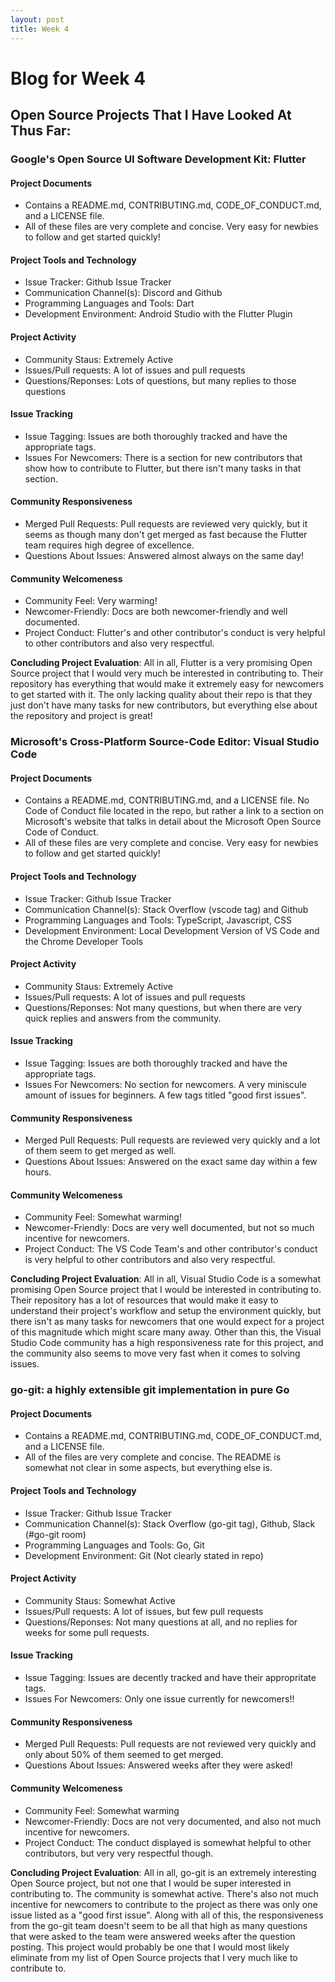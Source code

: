 ```yaml
---
layout: post
title: Week 4
---
```


# Blog for Week 4  
## Open Source Projects That I Have Looked At Thus Far:
### Google's Open Source UI Software Development Kit: Flutter
#### Project Documents
* Contains a README.md, CONTRIBUTING.md, CODE_OF_CONDUCT.md, and a LICENSE file.
* All of these files are very complete and concise. Very easy for newbies to follow and get started quickly!
#### Project Tools and Technology
* Issue Tracker: Github Issue Tracker
* Communication Channel(s): Discord and Github
* Programming Languages and Tools:  Dart
* Development Environment: Android Studio with the Flutter Plugin
#### Project Activity
* Community Staus: Extremely Active
* Issues/Pull requests: A lot of issues and pull requests
* Questions/Reponses: Lots of questions, but many replies to those questions
#### Issue Tracking
* Issue Tagging: Issues are both thoroughly tracked and have the appropriate tags.
* Issues For Newcomers: There is a section for new contributors that show how to contribute to Flutter, but there isn't many tasks in that section.
#### Community Responsiveness
* Merged Pull Requests: Pull requests are reviewed very quickly, but it seems as though many don't get merged as fast because the Flutter team requires high degree of excellence.
* Questions About Issues: Answered almost always on the same day!
#### Community Welcomeness
* Community Feel: Very warming!
* Newcomer-Friendly: Docs are both newcomer-friendly and well documented.
* Project Conduct: Flutter's and other contributor's conduct is very helpful to other contributors and also very respectful.

**Concluding Project Evaluation**: All in all, Flutter is a very promising Open Source project that I would very much be interested in contributing to. Their repository has everything that would make it extremely easy for newcomers to get started with it. The only lacking quality about their repo is that they just don't have many tasks for new contributors, but everything else about the repository and project is great!

### Microsoft's Cross-Platform Source-Code Editor: Visual Studio Code
#### Project Documents
* Contains a README.md, CONTRIBUTING.md, and a LICENSE file. No Code of Conduct file located in the repo, but rather a link to a section on Microsoft's website that talks in detail about the Microsoft Open Source Code of Conduct.
* All of these files are very complete and concise. Very easy for newbies to follow and get started quickly!
#### Project Tools and Technology
* Issue Tracker: Github Issue Tracker
* Communication Channel(s): Stack Overflow (vscode tag) and Github
* Programming Languages and Tools: TypeScript, Javascript, CSS
* Development Environment: Local Development Version of VS Code and the Chrome Developer Tools
#### Project Activity
* Community Staus: Extremely Active
* Issues/Pull requests: A lot of issues and pull requests
* Questions/Reponses: Not many questions, but when there are very quick replies and answers from the community.
#### Issue Tracking
* Issue Tagging: Issues are both thoroughly tracked and have the appropriate tags.
* Issues For Newcomers: No section for newcomers. A very miniscule amount of issues for beginners. A few tags titled "good first issues".
#### Community Responsiveness
* Merged Pull Requests: Pull requests are reviewed very quickly and a lot of them seem to get merged as well.
* Questions About Issues: Answered on the exact same day within a few hours.
#### Community Welcomeness
* Community Feel: Somewhat warming!
* Newcomer-Friendly: Docs are very well documented, but not so much incentive for newcomers.
* Project Conduct: The VS Code Team's and other contributor's conduct is very helpful to other contributors and also very respectful.

**Concluding Project Evaluation**: All in all, Visual Studio Code is a somewhat promising Open Source project that I would be interested in contributing to. Their repository has a lot of resources that would make it easy to understand their project's workflow and setup the environment quickly, but there isn't as many tasks for newcomers that one would expect for a project of this magnitude which might scare many away. Other than this, the Visual Studio Code community has a high responsiveness rate for this project, and the community also seems to move very fast when it comes to solving issues.

### go-git: a highly extensible git implementation in pure Go
#### Project Documents
* Contains a README.md, CONTRIBUTING.md, CODE_OF_CONDUCT.md, and a LICENSE file.
* All of the files are very complete and concise. The README is somewhat not clear in some aspects, but everything else is.
#### Project Tools and Technology
* Issue Tracker: Github Issue Tracker
* Communication Channel(s): Stack Overflow (go-git tag), Github, Slack (#go-git room)
* Programming Languages and Tools: Go, Git
* Development Environment: Git (Not clearly stated in repo)
#### Project Activity
* Community Staus: Somewhat Active
* Issues/Pull requests: A lot of issues, but few pull requests
* Questions/Reponses: Not many questions at all, and no replies for weeks for some pull requests.
#### Issue Tracking
* Issue Tagging: Issues are decently tracked and have their appropritate tags.
* Issues For Newcomers: Only one issue currently for newcomers!!
#### Community Responsiveness
* Merged Pull Requests: Pull requests are not reviewed very quickly and only about 50% of them seemed to get merged.
* Questions About Issues: Answered weeks after they were asked!
#### Community Welcomeness
* Community Feel: Somewhat warming
* Newcomer-Friendly: Docs are not very documented, and also not much incentive for newcomers.
* Project Conduct: The  conduct displayed is somewhat helpful to other contributors, but very very respectful though.

**Concluding Project Evaluation**: All in all, go-git is an extremely interesting Open Source project, but not one that I would be super interested in contributing to. The community is somewhat active. There's also not much incentive for newcomers to contribute to the project as there was only one issue listed as a "good first issue". Along with all of this, the responsiveness from the go-git team doesn't seem to be all that high as many questions that were asked to the team were answered weeks after the question posting. This project would probably be one that I would most likely eliminate from my list of Open Source projects that I very much like to contribute to.




